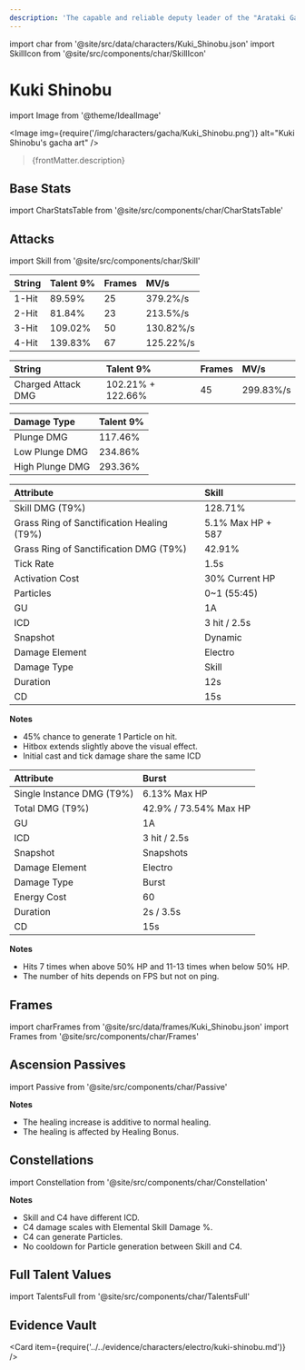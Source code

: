 ```yaml
---
description: 'The capable and reliable deputy leader of the "Arataki Gang." Please note: capable and reliable are not appellations for the "Arataki Gang," but for their deputy leader in specific.'
---
```


import char from '@site/src/data/characters/Kuki_Shinobu.json'
import SkillIcon from '@site/src/components/char/SkillIcon'

# Kuki Shinobu

import Image from '@theme/IdealImage'

<Image img={require('/img/characters/gacha/Kuki_Shinobu.png')} alt="Kuki Shinobu's gacha art" />
<blockquote>{frontMatter.description}</blockquote>

## Base Stats

import CharStatsTable from '@site/src/components/char/CharStatsTable'

<CharStatsTable char={char} />

## Attacks

import Skill from '@site/src/components/char/Skill'

<Tabs>
<TabItem value='na' label='Normal Attacks'>
<SkillIcon char={char} skill='na' />
<div class='talent-columns'>
<Skill char={char} skill='na' sectionFilter='Normal Attack' />

| String   | Talent 9% | Frames | MV/s      |
| :------- | :-------- | :----- | :-------- |
| 1-Hit    | 89.59%    | 25     | 379.2%/s  |
| 2-Hit    | 81.84%    | 23     | 213.5%/s  |
| 3-Hit    | 109.02%   | 50     | 130.82%/s |
| 4-Hit    | 139.83%   | 67     | 125.22%/s |

</div>
<div class='talent-columns'>
<Skill char={char} skill='na' sectionFilter='Charged Attack' />

| String             | Talent 9%         | Frames | MV/s      |
| :----------------- | :---------------- | :----- | :-------- |
| Charged Attack DMG | 102.21% + 122.66% | 45     | 299.83%/s |

</div>
<div class='talent-columns'>
<Skill char={char} skill='na' sectionFilter='Plunging Attack' />

| Damage Type     | Talent 9% |
| :-------------- | :-------- |
| Plunge DMG      | 117.46%   |
| Low Plunge DMG  | 234.86%   |
| High Plunge DMG | 293.36%   |

</div>
</TabItem>

<TabItem value='e' label='Skill'>
<SkillIcon char={char} skill='e' />
<div class='talent-columns'>
<Skill char={char} skill='e' />

| Attribute                                    | Skill             |
| :------------------------------------------- | :---------------- |
| Skill DMG \(T9%\)                            | 128.71%           |
| Grass Ring of Sanctification Healing \(T9%\) | 5.1% Max HP + 587 |
| Grass Ring of Sanctification DMG \(T9%\)     | 42.91%            |
| Tick Rate                                    | 1.5s              |
| Activation Cost                              | 30% Current HP    |
| Particles                                    | 0~1 \(55:45\)     |
| GU                                           | 1A                |
| ICD                                          | 3 hit / 2.5s      |
| Snapshot                                     | Dynamic           |
| Damage Element                               | Electro           |
| Damage Type                                  | Skill             |
| Duration                                     | 12s               |
| CD                                           | 15s               |

</div>

**Notes**

* 45% chance to generate 1 Particle on hit.
* Hitbox extends slightly above the visual effect.
* Initial cast and tick damage share the same ICD

</TabItem>

<TabItem value='q' label='Burst'>
<SkillIcon char={char} skill='q' />
<div class='talent-columns'>
<Skill char={char} skill='q'/>

| Attribute                   | Burst                 |
| :-------------------------- | :-------------------- |
| Single Instance DMG \(T9%\) | 6.13% Max HP          |
| Total DMG \(T9%\)           | 42.9% / 73.54% Max HP |
| GU                          | 1A                    |
| ICD                         | 3 hit / 2.5s          |
| Snapshot                    | Snapshots             |
| Damage Element              | Electro               |
| Damage Type                 | Burst                 |
| Energy Cost                 | 60                    |
| Duration                    | 2s / 3.5s             |
| CD                          | 15s                   |

</div>

**Notes**

* Hits 7 times when above 50% HP and 11-13 times when below 50% HP.
* The number of hits depends on FPS but not on ping.

</TabItem>
</Tabs>

## Frames

import charFrames from '@site/src/data/frames/Kuki_Shinobu.json'
import Frames from '@site/src/components/char/Frames'

<Frames data={charFrames} />

## Ascension Passives

import Passive from '@site/src/components/char/Passive'

<Tabs>
<TabItem value='passive' label='Passive'>
<Passive char={char} passive={2} />
</TabItem>

<TabItem value='a1' label='Ascension 1'>
<Passive char={char} passive={0} />
</TabItem>

<TabItem value="a4" label="Ascension 4">
<Passive char={char} passive={1} />

**Notes**

* The healing increase is additive to normal healing.
* The healing is affected by Healing Bonus.

</TabItem>
</Tabs>

## Constellations

import Constellation from '@site/src/components/char/Constellation'

<Tabs>
<TabItem value='c1' label='C1'>
<Constellation char={char} constellation={1} />
</TabItem>

<TabItem value='c2' label='C2'>
<Constellation char={char} constellation={2} />
</TabItem>

<TabItem value='c3' label='C3'>
<Constellation char={char} constellation={3} />
</TabItem>

<TabItem value='c4' label='C4'>
<Constellation char={char} constellation={4} />

**Notes**

* Skill and C4 have different ICD.
* C4 damage scales with Elemental Skill Damage %.
* C4 can generate Particles.
* No cooldown for Particle generation between Skill and C4.

</TabItem>

<TabItem value='c5' label='C5'>
<Constellation char={char} constellation={5} />
</TabItem>

<TabItem value='c6' label='C6'>
<Constellation char={char} constellation={6} />
</TabItem>
</Tabs>

## Full Talent Values

import TalentsFull from '@site/src/components/char/TalentsFull'

<TalentsFull char={char}/>

## Evidence Vault

<Card item={require('../../evidence/characters/electro/kuki-shinobu.md')} />
